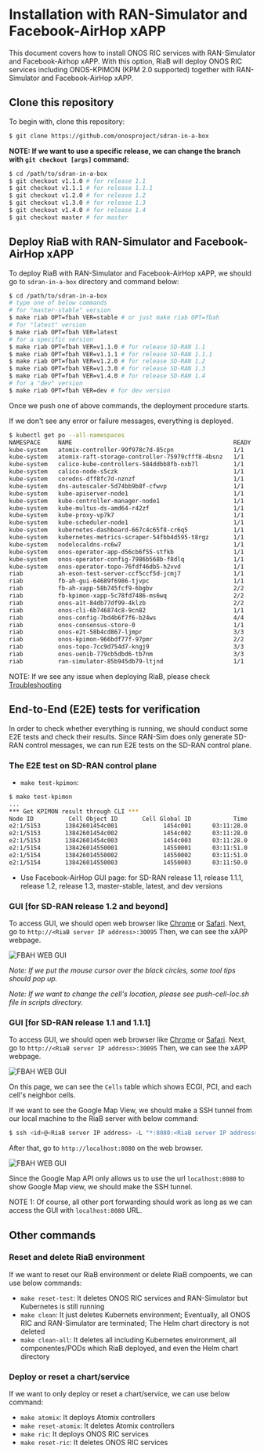 <!--
SPDX-FileCopyrightText: 2019-present Open Networking Foundation <info@opennetworking.org>

SPDX-License-Identifier: Apache-2.0
-->

# Installation with RAN-Simulator and Facebook-AirHop xAPP
This document covers how to install ONOS RIC services with RAN-Simulator and Facebook-Airhop xAPP.
With this option, RiaB will deploy ONOS RIC services including ONOS-KPIMON (KPM 2.0 supported) together with RAN-Simulator and Facebook-AirHop xAPP.

## Clone this repository
To begin with, clone this repository:
```bash
$ git clone https://github.com/onosproject/sdran-in-a-box
```
**NOTE: If we want to use a specific release, we can change the branch with `git checkout [args]` command:**
```bash
$ cd /path/to/sdran-in-a-box
$ git checkout v1.1.0 # for release 1.1
$ git checkout v1.1.1 # for release 1.1.1
$ git checkout v1.2.0 # for release 1.2
$ git checkout v1.3.0 # for release 1.3
$ git checkout v1.4.0 # for release 1.4
$ git checkout master # for master
```

## Deploy RiaB with RAN-Simulator and Facebook-AirHop xAPP
To deploy RiaB with RAN-Simulator and Facebook-AirHop xAPP, we should go to `sdran-in-a-box` directory and command below:
```bash
$ cd /path/to/sdran-in-a-box
# type one of below commands
# for "master-stable" version
$ make riab OPT=fbah VER=stable # or just make riab OPT=fbah
# for "latest" version
$ make riab OPT=fbah VER=latest
# for a specific version
$ make riab OPT=fbah VER=v1.1.0 # for release SD-RAN 1.1
$ make riab OPT=fbah VER=v1.1.1 # for release SD-RAN 1.1.1
$ make riab OPT=fbah VER=v1.2.0 # for release SD-RAN 1.2
$ make riab OPT=fbah VER=v1.3.0 # for release SD-RAN 1.3
$ make riab OPT=fbah VER=v1.4.0 # for release SD-RAN 1.4
# for a "dev" version
$ make riab OPT=fbah VER=dev # for dev version
```

Once we push one of above commands, the deployment procedure starts.

If we don't see any error or failure messages, everything is deployed.
```bash
$ kubectl get po --all-namespaces
NAMESPACE     NAME                                              READY   STATUS    RESTARTS   AGE
kube-system   atomix-controller-99f978c7d-85cpn                 1/1     Running   0          25m
kube-system   atomix-raft-storage-controller-75979cfff8-4bsnz   1/1     Running   0          25m
kube-system   calico-kube-controllers-584ddbb8fb-nxb7l          1/1     Running   0          4h42m
kube-system   calico-node-s5czk                                 1/1     Running   1          4h42m
kube-system   coredns-dff8fc7d-nznzf                            1/1     Running   0          4h42m
kube-system   dns-autoscaler-5d74bb9b8f-cfwvp                   1/1     Running   0          4h42m
kube-system   kube-apiserver-node1                              1/1     Running   0          4h43m
kube-system   kube-controller-manager-node1                     1/1     Running   0          4h43m
kube-system   kube-multus-ds-amd64-r42zf                        1/1     Running   0          4h42m
kube-system   kube-proxy-vp7k7                                  1/1     Running   1          4h43m
kube-system   kube-scheduler-node1                              1/1     Running   0          4h43m
kube-system   kubernetes-dashboard-667c4c65f8-cr6q5             1/1     Running   0          4h42m
kube-system   kubernetes-metrics-scraper-54fbb4d595-t8rgz       1/1     Running   0          4h42m
kube-system   nodelocaldns-rc6w7                                1/1     Running   0          4h42m
kube-system   onos-operator-app-d56cb6f55-stfkb                 1/1     Running   0          24m
kube-system   onos-operator-config-7986b568b-f8dlq              1/1     Running   0          24m
kube-system   onos-operator-topo-76fdf46db5-h2vvd               1/1     Running   0          24m
riab          ah-eson-test-server-ccf5ccf5d-jcmj7               1/1     Running   0          2m52s
riab          fb-ah-gui-64689f6986-tjvpc                        1/1     Running   0          88s
riab          fb-ah-xapp-58b745fcf9-6bgbv                       2/2     Running   0          70s
riab          fb-kpimon-xapp-5c78fd7486-ms6wq                   2/2     Running   2          2m52s
riab          onos-a1t-84db77df99-4klzb                         2/2     Running   0          2m52s
riab          onos-cli-6b746874c8-9cn82                         1/1     Running   0          2m52s
riab          onos-config-7bd4b6f7f6-b24ws                      4/4     Running   0          2m52s
riab          onos-consensus-store-0                            1/1     Running   0          2m51s
riab          onos-e2t-58b4cd867-ljmpr                          3/3     Running   0          2m52s
riab          onos-kpimon-966bdf77f-97pmr                       2/2     Running   0          2m51s
riab          onos-topo-7cc9d754d7-kngj9                        3/3     Running   0          2m51s
riab          onos-uenib-779cb5dbd6-tb7nm                       3/3     Running   0          2m51s
riab          ran-simulator-85b945db79-ltjnd                    1/1     Running   0          2m51s
```

NOTE: If we see any issue when deploying RiaB, please check [Troubleshooting](./troubleshooting.md)

## End-to-End (E2E) tests for verification
In order to check whether everything is running, we should conduct some E2E tests and check their results.
Since RAN-Sim does only generate SD-RAN control messages, we can run E2E tests on the SD-RAN control plane.

### The E2E test on SD-RAN control plane
* `make test-kpimon`: 
```bash
$ make test-kpimon
...
*** Get KPIMON result through CLI ***
Node ID          Cell Object ID       Cell Global ID            Time    RRC.Conn.Avg    RRC.Conn.Max    RRC.ConnEstabAtt.Sum    RRC.ConnEstabSucc.Sum    RRC.ConnReEstabAtt.HOFail    RRC.ConnReEstabAtt.Other    RRC.ConnReEstabAtt.Sum    RRC.ConnReEstabAtt.reconfigFail
e2:1/5153       13842601454c001             1454c001      03:11:28.0               2               2                       0                        0                            0                           0                         0                                  0
e2:1/5153       13842601454c002             1454c002      03:11:28.0               3               3                       0                        0                            0                           0                         0                                  0
e2:1/5153       13842601454c003             1454c003      03:11:28.0               2               2                       0                        0                            0                           0                         0                                  0
e2:1/5154       138426014550001             14550001      03:11:51.0               1               1                       0                        0                            0                           0                         0                                  0
e2:1/5154       138426014550002             14550002      03:11:51.0               2               2                       0                        0                            0                           0                         0                                  0
e2:1/5154       138426014550003             14550003      03:11:50.0               1               1                       0                        0                            0                           0                         0                                  0
```

* Use Facebook-AirHop GUI page: for SD-RAN release 1.1, release 1.1.1, release 1.2, release 1.3, master-stable, latest, and dev versions

### GUI [for SD-RAN release 1.2 and beyond]

To access GUI, we should open web browser like [Chrome](https://www.google.com/chrome/) or [Safari](https://www.apple.com/safari/).
Next, go to `http://<RiaB server IP address>:30095`
Then, we can see the xAPP webpage.

![FBAH WEB GUI](./figures/fbah-with-map-v1.2.png)

*Note: If we put the mouse cursor over the black circles, some tool tips should pop up.*

*Note: If we want to change the cell's location, please see push-cell-loc.sh file in scripts directory.*

### GUI [for SD-RAN release 1.1 and 1.1.1]

To access GUI, we should open web browser like [Chrome](https://www.google.com/chrome/) or [Safari](https://www.apple.com/safari/).
Next, go to `http://<RiaB server IP address>:30095`
Then, we can see the xAPP webpage.

![FBAH WEB GUI](./figures/fbah-no-map-v1.1.png)

On this page, we can see the `Cells` table which shows ECGI, PCI, and each cell's neighbor cells.

If we want to see the Google Map View, we should make a SSH tunnel from our local machine to the RiaB server with below command:
```bash
$ ssh <id>@<RiaB server IP address> -L "*:8080:<RiaB server IP address>:30095"
```
After that, go to `http://localhost:8080` on the web browser.

![FBAH WEB GUI](./figures/fbah-with-map-v1.1.png)

Since the Google Map API only allows us to use the url `localhost:8080` to show Google Map view, we should make the SSH tunnel.

NOTE 1: Of course, all other port forwarding should work as long as we can access the GUI with `localhost:8080` URL.

## Other commands
### Reset and delete RiaB environment
If we want to reset our RiaB environment or delete RiaB compoents, we can use below commands:
* `make reset-test`: It deletes ONOS RIC services and RAN-Simulator but Kubernetes is still running
* `make clean`: It just deletes Kubernets environment; Eventually, all ONOS RIC and RAN-Simulator are terminated; The Helm chart directory is not deleted
* `make clean-all`: It deletes all including Kubernetes environment, all componentes/PODs which RiaB deployed, and even the Helm chart directory

### Deploy or reset a chart/service
If we want to only deploy or reset a chart/service, we can use below command:
* `make atomix`: It deploys Atomix controllers
* `make reset-atomix`: It deletes Atomix controllers
* `make ric`: It deploys ONOS RIC services
* `make reset-ric`: It deletes ONOS RIC services